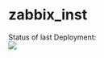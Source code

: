 # zabbix_inst

Status of last Deployment:<br>
<img src="https://github.com/Razar911/zabbix_inst/workflows/zabbix_inst/badge.svg?branch=main"></br>
